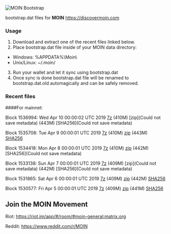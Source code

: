 ![MOIN Bootstrap](https://i.imgur.com/KjM1jMp.jpg)

bootstrap.dat files for **MOIN** https://discovermoin.com

### Usage

1. Download and extract one of the recent files linked below.
2. Place bootstrap.dat file inside of your MOIN data directory:
 - Windows: %APPDATA%\Moin\
 - Unix/Linux: ~/.moin/
3. Run your wallet and let it sync using bootstrap.dat
4. Once sync is done bootstrap.dat file will be renamed to bootstrap.dat.old automagically and can be safely removed.


### Recent files

####For mainnet:

Block 1536994: Wed Apr 10 00:00:02 UTC 2019 [7z]() (410M) [zip](Could not save metadata) (443M) [SHA256](Could not save metadata)

Block 1535708: Tue Apr  9 00:00:01 UTC 2019 [7z](https://transfer.sh/102hku/bootstrap.dat.20190409.7z) (410M) [zip](https://transfer.sh/GfSrt/bootstrap.dat.20190409.zip) (443M) [SHA256](https://transfer.sh/Kdh4N/sha256.txt)

Block 1534418: Mon Apr  8 00:00:01 UTC 2019 [7z]() (410M) [zip]() (442M) [SHA256](Could not save metadata)

Block 1533138: Sun Apr  7 00:00:01 UTC 2019 [7z]() (409M) [zip](Could not save metadata) (442M) [SHA256](Could not save metadata)

Block 1531865: Sat Apr  6 00:00:01 UTC 2019 [7z](https://transfer.sh/spOmx/bootstrap.dat.20190406.7z) (409M) [zip](https://transfer.sh/xvo9A/bootstrap.dat.20190406.zip) (442M) [SHA256](https://transfer.sh/Fb8p9/sha256.txt)

Block 1530577: Fri Apr  5 00:00:01 UTC 2019 [7z](https://transfer.sh/Gqsa1/bootstrap.dat.20190405.7z) (409M) [zip](https://transfer.sh/n7egn/bootstrap.dat.20190405.zip) (441M) [SHA256](https://transfer.sh/O75SZ/sha256.txt)

## Join the MOIN Movement

Riot: https://riot.im/app/#/room/#moin-general:matrix.org

Reddit: https://www.reddit.com/r/MOIN
